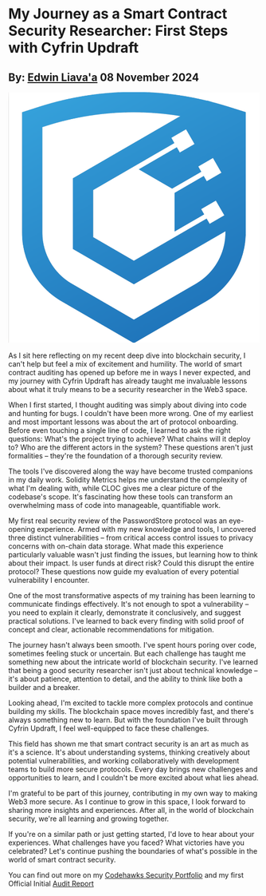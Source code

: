 # My Journey as a Smart Contract Security Researcher: First Steps with Cyfrin Updraft
## By: [Edwin Liava'a](https://github.com/EdwinLiavaa) 08 November 2024

<p align="center">
 <img width="600" src="https://github.com/EdwinLiavaa/liavaa.space/blob/main/blog/20241108/pic.png">
</p>

As I sit here reflecting on my recent deep dive into blockchain security, I can't help but feel a mix of excitement and humility. The world of smart contract auditing has opened up before me in ways I never expected, and my journey with Cyfrin Updraft has already taught me invaluable lessons about what it truly means to be a security researcher in the Web3 space.

When I first started, I thought auditing was simply about diving into code and hunting for bugs. I couldn't have been more wrong. One of my earliest and most important lessons was about the art of protocol onboarding. Before even touching a single line of code, I learned to ask the right questions: What's the project trying to achieve? What chains will it deploy to? Who are the different actors in the system? These questions aren't just formalities – they're the foundation of a thorough security review.

The tools I've discovered along the way have become trusted companions in my daily work. Solidity Metrics helps me understand the complexity of what I'm dealing with, while CLOC gives me a clear picture of the codebase's scope. It's fascinating how these tools can transform an overwhelming mass of code into manageable, quantifiable work.

My first real security review of the PasswordStore protocol was an eye-opening experience. Armed with my new knowledge and tools, I uncovered three distinct vulnerabilities – from critical access control issues to privacy concerns with on-chain data storage. What made this experience particularly valuable wasn't just finding the issues, but learning how to think about their impact. Is user funds at direct risk? Could this disrupt the entire protocol? These questions now guide my evaluation of every potential vulnerability I encounter.

One of the most transformative aspects of my training has been learning to communicate findings effectively. It's not enough to spot a vulnerability – you need to explain it clearly, demonstrate it conclusively, and suggest practical solutions. I've learned to back every finding with solid proof of concept and clear, actionable recommendations for mitigation.

The journey hasn't always been smooth. I've spent hours poring over code, sometimes feeling stuck or uncertain. But each challenge has taught me something new about the intricate world of blockchain security. I've learned that being a good security researcher isn't just about technical knowledge – it's about patience, attention to detail, and the ability to think like both a builder and a breaker.

Looking ahead, I'm excited to tackle more complex protocols and continue building my skills. The blockchain space moves incredibly fast, and there's always something new to learn. But with the foundation I've built through Cyfrin Updraft, I feel well-equipped to face these challenges.

This field has shown me that smart contract security is an art as much as it's a science. It's about understanding systems, thinking creatively about potential vulnerabilities, and working collaboratively with development teams to build more secure protocols. Every day brings new challenges and opportunities to learn, and I couldn't be more excited about what lies ahead.

I'm grateful to be part of this journey, contributing in my own way to making Web3 more secure. As I continue to grow in this space, I look forward to sharing more insights and experiences. After all, in the world of blockchain security, we're all learning and growing together.

If you're on a similar path or just getting started, I'd love to hear about your experiences. What challenges have you faced? What victories have you celebrated? Let's continue pushing the boundaries of what's possible in the world of smart contract security.

You can find out more on my [Codehawks Security Portfolio](https://github.com/EdwinLiavaa/codehawks-security-portfolio) and my first Official Initial [Audit Report](https://github.com/EdwinLiavaa/codehawks-security-portfolio/blob/main/2024-11-08-password-store-audit-report.pdf) 

